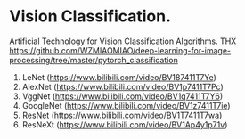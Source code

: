 # Vision Classification.
Artificial Technology for Vision Classification Algorithms.
THX https://github.com/WZMIAOMIAO/deep-learning-for-image-processing/tree/master/pytorch_classification

1. LeNet (https://www.bilibili.com/video/BV187411T7Ye)
2. AlexNet (https://www.bilibili.com/video/BV1p7411T7Pc)
3. VggNet (https://www.bilibili.com/video/BV1q7411T7Y6) 
4. GoogleNet (https://www.bilibili.com/video/BV1z7411T7ie)
5. ResNet (https://www.bilibili.com/video/BV1T7411T7wa)
6. ResNeXt (https://www.bilibili.com/video/BV1Ap4y1p71v)